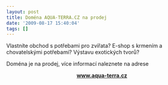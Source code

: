 ```yaml
---
layout: post
title: Doména AQUA-TERRA.CZ na prodej
date: '2009-08-17 15:40:04'
tags: []
---
```


Vlastníte obchod s potřebami pro zvířata? E-shop s krmením a
chovatelskými potřebami? Výstavu exotických tvorů?


<p>Doména je na prodej, více informací naleznete na adrese</p>

<p style="text-align:center"><strong><a
href="http://www.aqua-terra.cz">www.aqua-terra.cz</a></strong></p>

